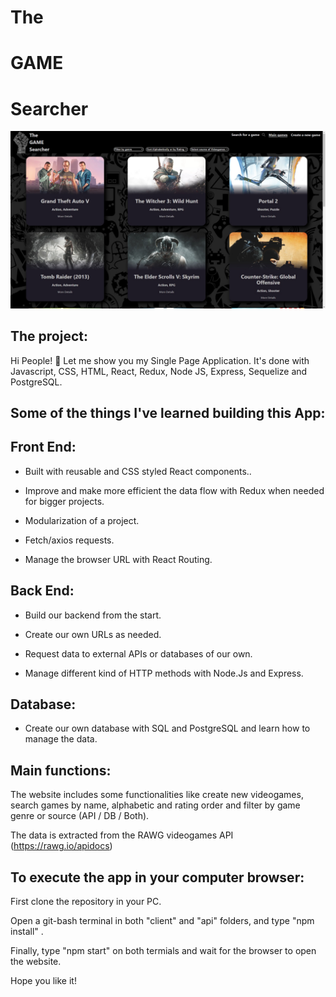 # The
# GAME
# Searcher

<img alt='scr' src='https://github.com/Lucase1840/Videogames-App/blob/master/client/src/images/Readme/main-page.jpg'/>



## The project:

Hi People! 👋
Let me show you my Single Page Application.
It's done with Javascript, CSS, HTML, React, Redux, Node JS, Express, Sequelize and PostgreSQL.

## Some of the things I've learned building this App:

## Front End:

- Built with reusable and CSS styled React components..

- Improve and make more efficient the data flow with Redux when needed for bigger projects.

- Modularization of a project.

- Fetch/axios requests.

- Manage the browser URL with React Routing.

## Back End:

- Build our backend from the start.

- Create our own URLs as needed.

- Request data to external APIs or databases of our own.

- Manage different kind of HTTP methods with Node.Js and Express.

## Database:

- Create our own database with SQL and PostgreSQL and learn how to manage the data.

## Main functions:

The website includes some functionalities like create new videogames, search games by name, alphabetic and rating order and filter by game genre or source (API / DB / Both).

The data is extracted from the RAWG videogames API (https://rawg.io/apidocs)

## To execute the app in your computer browser:

First clone the repository in your PC.

Open a git-bash terminal in both "client" and "api" folders, and type "npm install" . 

Finally, type "npm start" on both termials and wait for the browser to open the website.

Hope you like it!
